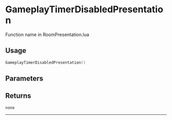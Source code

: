 # GameplayTimerDisabledPresentation
Function name in RoomPresentation.lua
## Usage
```lua
GameplayTimerDisabledPresentation()
```
## Parameters

## Returns
`none`

---